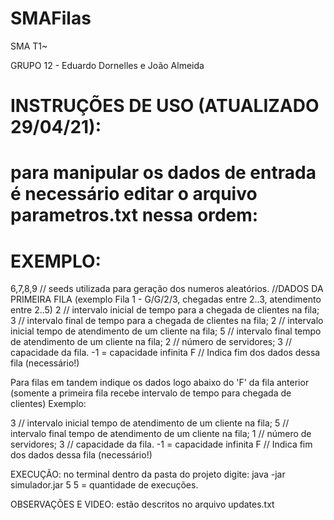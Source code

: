 # SMAFilas
SMA T1~

GRUPO 12 - Eduardo Dornelles e João Almeida

# INSTRUÇÕES DE USO (ATUALIZADO 29/04/21):
# para manipular os dados de entrada é necessário editar o arquivo parametros.txt nessa ordem:
# EXEMPLO:

6,7,8,9 // seeds utilizada para geração dos numeros aleatórios.
//DADOS DA PRIMEIRA FILA (exemplo Fila 1 - G/G/2/3, chegadas entre 2..3, atendimento entre 2..5)
2 // intervalo inicial de tempo  para a chegada de clientes na fila;
3 // intervalo final de tempo  para a chegada de clientes na fila;
2 // intervalo inicial tempo de atendimento de um cliente na fila;
5 // intervalo final tempo de atendimento de um cliente na fila;
2 // número de servidores;
3 // capacidade da fila. -1 = capacidade infinita
F // Indica fim dos dados dessa fila (necessário!)

Para filas em tandem indique os dados logo abaixo do 'F' da fila anterior
(somente a primeira fila recebe intervalo de tempo para chegada de clientes)
Exemplo:

3 // intervalo inicial tempo de atendimento de um cliente na fila;
5 // intervalo final tempo de atendimento de um cliente na fila;
1 // número de servidores;
3 // capacidade da fila. -1 = capacidade infinita
F // Indica fim dos dados dessa fila (necessário!)

EXECUÇÃO:
no terminal dentro da pasta do projeto digite:
java -jar simulador.jar 5 
5 = quantidade de execuções.

OBSERVAÇÕES E VIDEO:
estão descritos no arquivo updates.txt